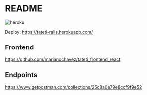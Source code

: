 # README

![heroku](https://media-exp1.licdn.com/dms/image/C4E0BAQGmNZMDOpmMQg/company-logo_200_200/0/1519905610801?e=2159024400&v=beta&t=D5lu9rTbQ_aW1ubme8GIq_QhKIm8WTiXTtoBlEHPcA8)

Deploy: https://tateti-rails.herokuapp.com/

## Frontend

https://github.com/marianochavez/tateti_frontend_react

## Endpoints

https://www.getpostman.com/collections/25c8a0e79e8ccf9f9e52
